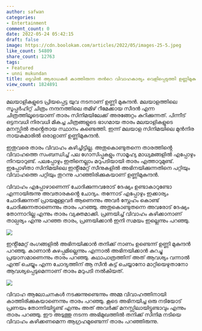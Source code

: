 ```yaml
---
author: safwan
categories:
- Entertainment
comment_count: 0
date: 2022-05-24 05:42:15
draft: false
image: https://cdn.boolokam.com/articles/2022/05/images-25-5.jpeg
like_count: 54809
share_count: 12763
tags:
- Featured
- unni mukundan
title: ഒടുവിൽ ആരാധകർ കാത്തിരുന്ന തൻറെ വിവാഹകാര്യം വെളിപ്പെടുത്തി ഉണ്ണിമുകുന്ദൻ.
view_count: 1824891
---
```


മലയാളികളുടെ പ്രിയപ്പെട്ട യുവ നടനാണ് ഉണ്ണി മുകുന്ദൻ. മലയാളത്തിലെ സൂപ്പർഹിറ്റ് ചിത്രം നന്ദനത്തിലെ തമിഴ് റീമേക്കായ സീദൻ എന്ന ചിത്രത്തിലൂടെയാണ് താരം സിനിമയിലേക്ക് അരങ്ങേറ്റം കുറിക്കുന്നത്. പിന്നീട് ഒട്ടനവധി നിരവധി മികച്ച ചിത്രങ്ങളുടെ ഭാഗമായ താരം മലയാളികളുടെ മനസ്സിൽ തൻ്റെതായ സ്ഥാനം കണ്ടെത്തി. ഇന്ന് മലയാള സിനിമയിലെ മുൻനിര നായകമാരിൽ ഒരാളാണ് ഉണ്ണിമുകുന്ദൻ.

ഇതുവരെ താരം വിവാഹം കഴിച്ചിട്ടില്ല. അതുകൊണ്ടുതന്നെ താരത്തിൻ്റെ വിവാഹത്തെ സംബന്ധിച്ച് പല ഗോസിപ്പുകളും സാമൂഹ്യ മാധ്യമങ്ങളിൽ എപ്പോഴും നിറയാറുണ്ട്. പലപ്പോഴും ഇതിനെല്ലാം മറുപടിയായി താരം എത്താറുമുണ്ട്. ഇപ്പോഴിതാ സിനിമയിലെ ഇൻ്റിമേറ്റ് സീനുകളിൽ അഭിനയിക്കുന്നതിനെ പറ്റിയും വിവാഹത്തെ പറ്റിയും തുറന്നു പറഞ്ഞിരിക്കുകയാണ് ഉണ്ണിമുകുന്ദൻ.

വിവാഹം എപ്പോഴാണെന്ന് ചോദിക്കുന്നവരോട് ദേഷ്യം ഉണ്ടാകാറുണ്ടോ എന്നായിരുന്നു അവതാരകൻ്റെ ചോദ്യം. തന്നോട് എപ്പോഴും ഇക്കാര്യം ചോദിക്കുന്നത് പ്രായമുള്ളവർ ആണെന്നും അവർ സ്നേഹം കൊണ്ട് ചോദിക്കുന്നതാണെന്നും താരം പറഞ്ഞു. അതുകൊണ്ടുതന്നെ അവരോട് ദേഷ്യം തോന്നാറില്ല എന്നും താരം വ്യക്തമാക്കി. പ്രണയിച്ച് വിവാഹം കഴിക്കാനാണ് താല്പര്യം എന്നു പറഞ്ഞ താരം, പ്രണയിക്കാൻ ഇനി സമയം ഇല്ലെന്നും പറഞ്ഞു.

![](https://cdn.boolokam.com/articles/2022/05/images-25-5.jpeg)

ഇൻ്റിമേറ്റ് രംഗങ്ങളിൽ അഭിനയിക്കാൻ തനിക്ക് നാണം ഉണ്ടെന്ന് ഉണ്ണി മുകുന്ദൻ പറഞ്ഞു. കാണാൻ കുഴപ്പമില്ലെന്നും എന്നാൽ അഭിനയിക്കാൻ കുറച്ചു പ്രയാസമാണെന്നും താരം പറഞ്ഞു. കഥാപാത്രത്തിന് അത് ആവശ്യം വന്നാൽ എന്ത് ചെയ്യും എന്ന ചോദ്യത്തിന് ആ സീൻ കട്ട് ചെയ്യാനോ മാറ്റിയെഴുതാനോ ആവശ്യപ്പെടുമെന്നാണ് താരം മറുപടി നൽകിയത്.

![](https://cdn.boolokam.com/articles/2022/05/images-23-7.jpeg)

വിവാഹ ആലോചനകൾ നടക്കുന്നുണ്ടെന്നും അമ്മ വിവാഹത്തിനായി കാത്തിരിക്കുകയാണെന്നും താരം പറഞ്ഞു. കൂടെ അഭിനയിച്ച ഒരു നടിയോട് പ്രണയം തോന്നിയിട്ടുണ്ട് എന്നും അത് അവർക്ക് മനസ്സിലായിട്ടുണ്ടാവും എന്നും താരം പറഞ്ഞു. ഈ അടുത്തു നടന്ന അഭിമുഖത്തിൽ തനിക്ക് സിനിമ നടിയെ വിവാഹം കഴിക്കണമെന്ന ആഗ്രഹമുണ്ടെന്ന് താരം പറഞ്ഞിരുന്നു.